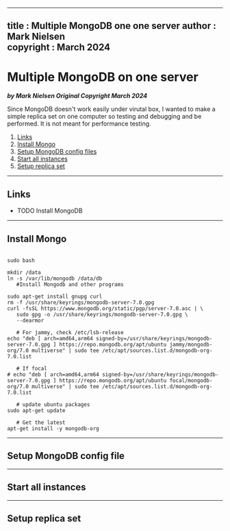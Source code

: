  
---
title : Multiple MongoDB one one server
author : Mark Nielsen  
copyright : March 2024  
---


Multiple MongoDB on one server
==============================

_**by Mark Nielsen
Original Copyright March 2024**_

Since MongoDB doesn't work easily under virutal box, I wanted to make a simple replica set
on one computer so testing and debugging and be performed. It is not meant for performance
testing. 

1. [Links](#links)
2. [Install Mongo](#i)
3. [Setup MongoDB config files](#c)
4. [Start all instances](#s)
5. [Setup replica set](#r)


* * *
<a name=Links></a>Links
-----
* TODO Install MongoDB


* * *
<a name=i>Install Mongo</a>
-----

```

sudo bash

mkdir /data
ln -s /var/lib/mongodb /data/db
   #Install Mongodb and other programs

sudo apt-get install gnupg curl
rm -f /usr/share/keyrings/mongodb-server-7.0.gpg 
curl -fsSL https://www.mongodb.org/static/pgp/server-7.0.asc | \
   sudo gpg -o /usr/share/keyrings/mongodb-server-7.0.gpg \
   --dearmor

   # For jammy, check /etc/lsb-release
echo "deb [ arch=amd64,arm64 signed-by=/usr/share/keyrings/mongodb-server-7.0.gpg ] https://repo.mongodb.org/apt/ubuntu jammy/mongodb-org/7.0 multiverse" | sudo tee /etc/apt/sources.list.d/mongodb-org-7.0.list

   # If focal
# echo "deb [ arch=amd64,arm64 signed-by=/usr/share/keyrings/mongodb-server-7.0.gpg ] https://repo.mongodb.org/apt/ubuntu focal/mongodb-org/7.0 multiverse" | sudo tee /etc/apt/sources.list.d/mongodb-org-7.0.list

   # update ubuntu packages
sudo apt-get update

   # Get the latest
apt-get install -y mongodb-org

```

* * *
<a name=c>Setup MongoDB config file</a>
-----

* * *
<a name=s>Start all instances</a>
-----


* * *
<a name=r>Setup replica set</a>
-----
